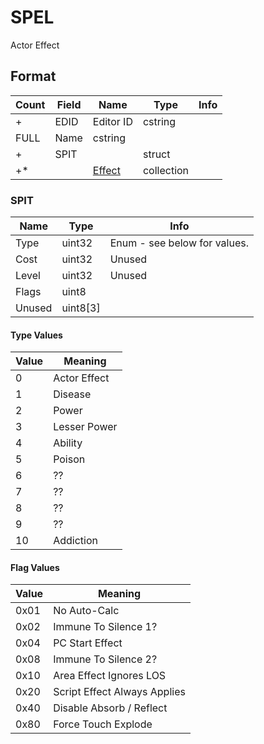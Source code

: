 SPEL
====

Actor Effect

## Format

Count | Field | Name | Type | Info
------|-------|------|------|-----
+ | EDID | Editor ID | cstring |
 | FULL | Name | cstring |
+ | SPIT | | struct |
+* | | [Effect](Fields/Effect.md) | collection |

### SPIT

Name | Type | Info
-----|------|-----
Type | uint32 | Enum - see below for values.
Cost | uint32 | Unused
Level | uint32 | Unused
Flags | uint8 |
Unused | uint8[3] |

#### Type Values

Value | Meaning
-----|--------
0 | Actor Effect
1 | Disease
2 | Power
3 | Lesser Power
4 | Ability
5 | Poison
6 | ??
7 | ??
8 | ??
9 | ??
10 | Addiction

#### Flag Values

Value | Meaning
-----|--------
0x01 | No Auto-Calc
0x02 | Immune To Silence 1?
0x04 | PC Start Effect
0x08 | Immune To Silence 2?
0x10 | Area Effect Ignores LOS
0x20 | Script Effect Always Applies
0x40 | Disable Absorb / Reflect
0x80 | Force Touch Explode
